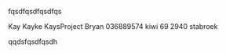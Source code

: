 fqsdfqsdfqsdfqs





<!---naam -->Kay 
<!---gitnaam -->Kayke
<!---reponaam -->KaysProject
<!---promotor -->Bryan
<!---phone -->036889574
<!---address -->kiwi 69 2940 stabroek <!---end -->
qqdsfqsdfqsdh